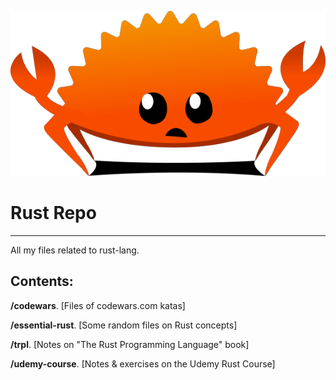 ![](rustacean.png)
# Rust Repo
---
All my files related to rust-lang.

Contents:
---

**/codewars**.         [Files of codewars.com katas]

**/essential-rust**.   [Some random files on Rust concepts]

**/trpl**.             [Notes on "The Rust Programming Language" book]

**/udemy-course**.     [Notes & exercises on the Udemy Rust Course]
